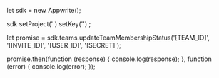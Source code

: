let sdk = new Appwrite();

sdk
    setProject('')
    setKey('')
;

let promise = sdk.teams.updateTeamMembershipStatus('[TEAM_ID]', '[INVITE_ID]', '[USER_ID]', '[SECRET]');

promise.then(function (response) {
    console.log(response);
}, function (error) {
    console.log(error);
});